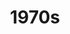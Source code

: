 ---
title: "1970s"
caption: "Three top hits from the 1970s!"
masterVideo: "np-A4Ckh_gg"
answer1: "-tJYN-eG1zk"
answer2: "vBDbUjUH5So"
answer3: "Sj_9CiNkkn4"
quizdate: 2020-09-04
imglink: "1970s-title.png"
weight: 1
---